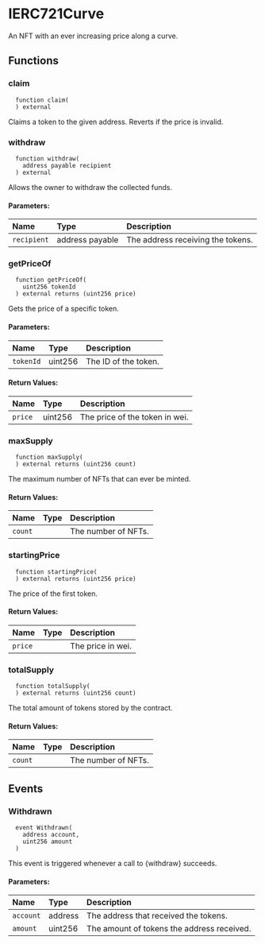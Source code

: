 # IERC721Curve

An NFT with an ever increasing price along a curve.



## Functions
### claim
```solidity
  function claim(
  ) external
```
Claims a token to the given address. Reverts if the price is invalid.



### withdraw
```solidity
  function withdraw(
    address payable recipient
  ) external
```
Allows the owner to withdraw the collected funds.


#### Parameters:
| Name | Type | Description                                                          |
| :--- | :--- | :------------------------------------------------------------------- |
|`recipient` | address payable | The address receiving the tokens.

### getPriceOf
```solidity
  function getPriceOf(
    uint256 tokenId
  ) external returns (uint256 price)
```
Gets the price of a specific token.


#### Parameters:
| Name | Type | Description                                                          |
| :--- | :--- | :------------------------------------------------------------------- |
|`tokenId` | uint256 | The ID of the token.

#### Return Values:
| Name                           | Type          | Description                                                                  |
| :----------------------------- | :------------ | :--------------------------------------------------------------------------- |
|`price`| uint256 | The price of the token in wei.
### maxSupply
```solidity
  function maxSupply(
  ) external returns (uint256 count)
```
The maximum number of NFTs that can ever be minted.



#### Return Values:
| Name                           | Type          | Description                                                                  |
| :----------------------------- | :------------ | :--------------------------------------------------------------------------- |
|`count`|  | The number of NFTs.
### startingPrice
```solidity
  function startingPrice(
  ) external returns (uint256 price)
```
The price of the first token.



#### Return Values:
| Name                           | Type          | Description                                                                  |
| :----------------------------- | :------------ | :--------------------------------------------------------------------------- |
|`price`|  | The price in wei.
### totalSupply
```solidity
  function totalSupply(
  ) external returns (uint256 count)
```
The total amount of tokens stored by the contract.



#### Return Values:
| Name                           | Type          | Description                                                                  |
| :----------------------------- | :------------ | :--------------------------------------------------------------------------- |
|`count`|  | The number of NFTs.

## Events
### Withdrawn
```solidity
  event Withdrawn(
    address account,
    uint256 amount
  )
```
This event is triggered whenever a call to {withdraw} succeeds.


#### Parameters:
| Name                           | Type          | Description                                    |
| :----------------------------- | :------------ | :--------------------------------------------- |
|`account`| address | The address that received the tokens.
|`amount`| uint256 | The amount of tokens the address received.




